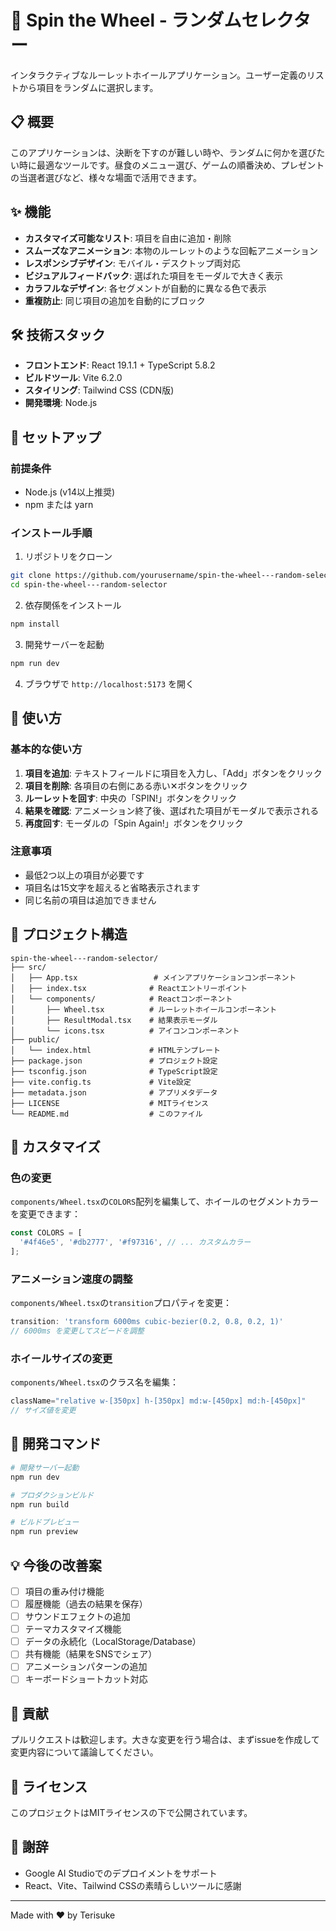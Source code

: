 # 🎯 Spin the Wheel - ランダムセレクター

インタラクティブなルーレットホイールアプリケーション。ユーザー定義のリストから項目をランダムに選択します。

## 📋 概要

このアプリケーションは、決断を下すのが難しい時や、ランダムに何かを選びたい時に最適なツールです。昼食のメニュー選び、ゲームの順番決め、プレゼントの当選者選びなど、様々な場面で活用できます。

## ✨ 機能

- **カスタマイズ可能なリスト**: 項目を自由に追加・削除
- **スムーズなアニメーション**: 本物のルーレットのような回転アニメーション
- **レスポンシブデザイン**: モバイル・デスクトップ両対応
- **ビジュアルフィードバック**: 選ばれた項目をモーダルで大きく表示
- **カラフルなデザイン**: 各セグメントが自動的に異なる色で表示
- **重複防止**: 同じ項目の追加を自動的にブロック

## 🛠️ 技術スタック

- **フロントエンド**: React 19.1.1 + TypeScript 5.8.2
- **ビルドツール**: Vite 6.2.0
- **スタイリング**: Tailwind CSS (CDN版)
- **開発環境**: Node.js

## 🚀 セットアップ

### 前提条件

- Node.js (v14以上推奨)
- npm または yarn

### インストール手順

1. リポジトリをクローン

```bash
git clone https://github.com/yourusername/spin-the-wheel---random-selector.git
cd spin-the-wheel---random-selector
```

2. 依存関係をインストール

```bash
npm install
```

3. 開発サーバーを起動

```bash
npm run dev
```

4. ブラウザで `http://localhost:5173` を開く

## 📱 使い方

### 基本的な使い方

1. **項目を追加**: テキストフィールドに項目を入力し、「Add」ボタンをクリック
2. **項目を削除**: 各項目の右側にある赤い✕ボタンをクリック
3. **ルーレットを回す**: 中央の「SPIN!」ボタンをクリック
4. **結果を確認**: アニメーション終了後、選ばれた項目がモーダルで表示される
5. **再度回す**: モーダルの「Spin Again!」ボタンをクリック

### 注意事項

- 最低2つ以上の項目が必要です
- 項目名は15文字を超えると省略表示されます
- 同じ名前の項目は追加できません

## 📁 プロジェクト構造

```text
spin-the-wheel---random-selector/
├── src/
│   ├── App.tsx                 # メインアプリケーションコンポーネント
│   ├── index.tsx              # Reactエントリーポイント
│   └── components/            # Reactコンポーネント
│       ├── Wheel.tsx          # ルーレットホイールコンポーネント
│       ├── ResultModal.tsx    # 結果表示モーダル
│       └── icons.tsx          # アイコンコンポーネント
├── public/
│   └── index.html             # HTMLテンプレート
├── package.json               # プロジェクト設定
├── tsconfig.json              # TypeScript設定
├── vite.config.ts             # Vite設定
├── metadata.json              # アプリメタデータ
├── LICENSE                    # MITライセンス
└── README.md                  # このファイル
```

## 🎨 カスタマイズ

### 色の変更

`components/Wheel.tsx`の`COLORS`配列を編集して、ホイールのセグメントカラーを変更できます：

```typescript
const COLORS = [
  '#4f46e5', '#db2777', '#f97316', // ... カスタムカラー
];
```

### アニメーション速度の調整

`components/Wheel.tsx`の`transition`プロパティを変更：

```typescript
transition: 'transform 6000ms cubic-bezier(0.2, 0.8, 0.2, 1)'
// 6000ms を変更してスピードを調整
```

### ホイールサイズの変更

`components/Wheel.tsx`のクラス名を編集：

```typescript
className="relative w-[350px] h-[350px] md:w-[450px] md:h-[450px]"
// サイズ値を変更
```

## 🔧 開発コマンド

```bash
# 開発サーバー起動
npm run dev

# プロダクションビルド
npm run build

# ビルドプレビュー
npm run preview
```

## 💡 今後の改善案

- [ ] 項目の重み付け機能
- [ ] 履歴機能（過去の結果を保存）
- [ ] サウンドエフェクトの追加
- [ ] テーマカスタマイズ機能
- [ ] データの永続化（LocalStorage/Database）
- [ ] 共有機能（結果をSNSでシェア）
- [ ] アニメーションパターンの追加
- [ ] キーボードショートカット対応

## 🤝 貢献

プルリクエストは歓迎します。大きな変更を行う場合は、まずissueを作成して変更内容について議論してください。

## 📄 ライセンス

このプロジェクトはMITライセンスの下で公開されています。

## 🙏 謝辞

- Google AI Studioでのデプロイメントをサポート
- React、Vite、Tailwind CSSの素晴らしいツールに感謝

---

Made with ❤️ by Terisuke
